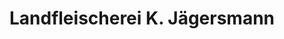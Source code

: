 ---
title: "Landfleischerei K. Jägersmann"
url: /senden/landfleischerei-k-jaegersmann/
shop: Metzgerei
---